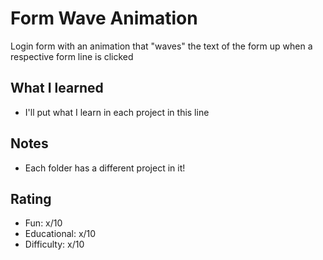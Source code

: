 # Form Wave Animation

Login form with an animation that "waves" the text of the form up when a respective form line is clicked

## What I learned

- I'll put what I learn in each project in this line

## Notes

- Each folder has a different project in it!

## Rating

- Fun: x/10
- Educational: x/10
- Difficulty: x/10
